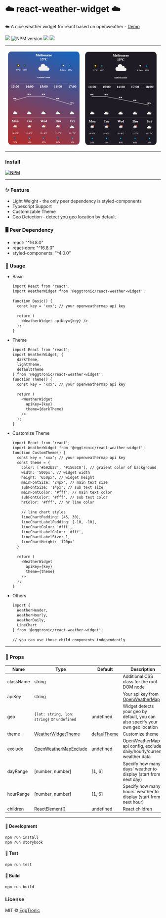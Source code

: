 # ☁️ react-weather-widget ☁️


☁️ A nice weather widget for react based on openweather - [Demo](https://eggtronic.github.io/react-weather-widget/)

<span>![](https://img.shields.io/npm/dt/@eggtronic/react-weather-widget.svg)</span> <span class="badge-npmversion"><img src="https://badgen.net/badge/license/MIT/blue" alt="NPM version" /></span> <span>[![](https://img.shields.io/badge/0-dependency-blue.svg)](http://weibo.com/eyrefree777)</span> <span>[![](https://img.shields.io/badge/3-peerDependency-blue.svg)](http://weibo.com/eyrefree777)</span>

---

<img src="./doc/img/defaultTheme.png" width="250" style="display: inline-block;"><img src="./doc/img/darkTheme.png" width="250" style="display: inline-block;">


---
### Install
[![NPM](https://nodei.co/npm/@eggtronic/react-weather-widget.png)](https://npmjs.org/package/@eggtronic/react-weather-widget)
 

---
### ✨ Feature
- Light Weight - the only peer dependency is styled-components
- Typescript Support
- Customizable Theme
- Geo Detection - detect you geo location by default

### 🖥 Peer Dependency
- react: "^16.8.0"
- react-dom: "^16.8.0"
- styled-components: "^4.0.0"

### 🌈 Usage
- Basic 
  ```JSX
  import React from 'react';
  import WeatherWidget from '@eggtronic/react-weather-widget';

  function Basic() {
    const key = 'xxx'; // your openweathermap api key

    return (
      <WeatherWidget apiKey={key} />
    );
  }
  ```
- Theme
  ```JSX
  import React from 'react';
  import WeatherWidget, {
    darkTheme,
    lightTheme,
    defaultTheme
  } from '@eggtronic/react-weather-widget';
  function Theme() {
    const key = 'xxx'; // your openweathermap api key

    return (
      <WeatherWidget 
        apiKey={key} 
        theme={darkTheme}
      />
    );
  }
  ```

- Customize Theme
  ```JSX
  import React from 'react';
  import WeatherWidget from '@eggtronic/react-weather-widget';
  function CustomTheme() {
    const key = 'xxx'; // your openweathermap api key
    const theme = {
      color: ['#b92b27', '#1565C0'], // graient color of background
      width: '500px', // widget width
      height: '650px', // widget height
      mainFontSize: '24px', // main text size
      subFontSize: '14px', // sub text size
      mainFontColor: '#fff', // main text color
      subFontColor: '#fff', // sub text color
      hrColor: '#fff', // hr line color

      // line chart styles
      lineChartPadding: [45, 30],
      lineChartLabelPadding: [-10, -10],
      lineChartColor: '#fff',
      lineChartLabelColor: '#fff',
      lineChartLabelSize: 1,
      lineChartHeight: '120px'
    }

    return (
      <WeatherWidget 
        apiKey={key} 
        theme={theme}
      />
    );
  }
  ```
- Others
  ```JSX
  import {
    WeatherHeader, 
    WeatherHourly, 
    WeatherDaily,
    LineChart
  } from '@eggtronic/react-weather-widget';

  // you can use those child components independently
  ```
---
### 📝 Props
| Name         | Type    | Default | Description |
| ------------ | ------- | ------- | ----------- |
| className | string |  | Additional CSS class for the root DOM node |
| apiKey | string | | Your api key from [OpenWeatherMap](https://openweathermap.org/) |
| geo | `{lat: string, lon: string}` or `undefined` | undefined | Widget detects your geo by default, you can also specify your own geo location |
| theme | [WeatherWidgetTheme](./src/types/weatherWidget.ts)| [defaulTheme](./src/theme.ts) | Customize theme |
| exclude | [OpenWeatherMapExclude](./src/types/weatherWidget.ts) | undefined | OpenWeatherMap api config, exclude daily/hourly/current wealther data|
| dayRange | [number, number] | [1, 6] | Specify how many days' weather to display (start from next day)|
| hourRange | [number, number] | [1, 6] | Specify how many hours' weather to display (start from next hour)|
| children | ReactElement[] | undefined | React children|

---

#### 🔨 Development
```
npm run install
npm run storybook
```

#### 🧪 Test
`npm run test`

#### 🔧 Build
`npm run build`



### License

MIT © [EggTronic](https://github.com/eggtronic)
